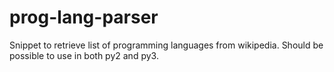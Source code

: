 # prog-lang-parser
Snippet to retrieve list of programming languages from wikipedia.
Should be possible to use in both py2 and py3.

